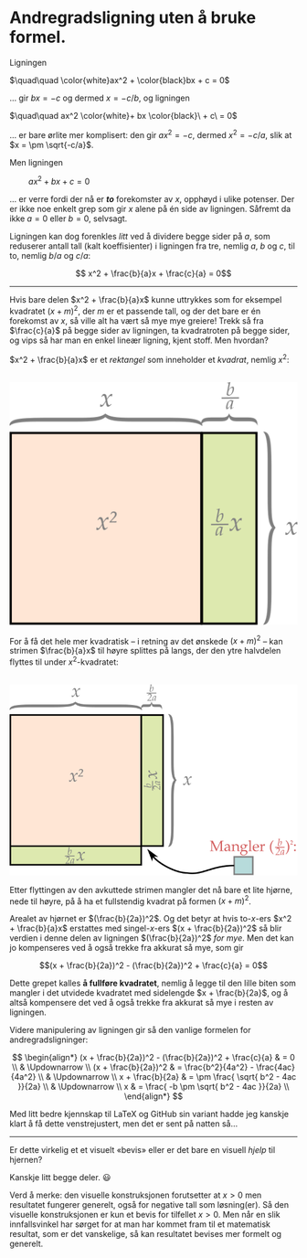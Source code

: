 # Andregradsligning uten å bruke formel.

Ligningen

$\quad\quad \color{white}ax^2 + \color{black}bx + c = 0$

&hellip; gir $bx = -c$ og dermed $x = -c/b$, og ligningen

$\quad\quad ax^2 \color{white}+ bx \color{black}\ + c\ = 0$

&hellip; er bare ørlite mer komplisert: den gir $ax^2 = -c$, dermed $x^2 = -c/a$, slik at $x = \pm \sqrt{-c/a}$.

Men ligningen

$\quad\quad ax^2 + bx + c = 0$

&hellip; er verre fordi der nå er ***to*** forekomster av $x$, opphøyd i ulike potenser. Der er ikke noe enkelt grep som gir $x$ alene på én side av ligningen. Såfremt da ikke $a = 0$ eller $b = 0$, selvsagt.

Ligningen kan dog forenkles *litt* ved å dividere begge sider på $a$, som reduserer antall tall (kalt koeffisienter) i ligningen fra tre, nemlig $a$, $b$ og $c$, til to, nemlig $b/a$ og $c/a$:

$$ x^2 + \frac{b}{a}x + \frac{c}{a} = 0$$


---

Hvis bare delen $x^2 + \frac{b}{a}x$ kunne uttrykkes som for eksempel kvadratet $(x + m)^2$, der $m$ er et passende tall, og der det bare er én forekomst av $x$, så ville alt ha vært så mye mye greiere! Trekk så fra $\frac{c}{a}$ på begge sider av ligningen, ta kvadratroten på begge sider, og vips så har man en enkel lineær ligning, kjent stoff. Men hvordan?


$x^2 + \frac{b}{a}x$ er et *rektangel* som inneholder et *kvadrat*, nemlig $x^2$:

$\quad\quad$ <img src="./figurer/rektangel.svg">

For å få det hele mer kvadratisk &ndash; i retning av det ønskede $(x + m)^2$ &ndash; kan strimen $\frac{b}{a}x$ til høyre splittes på langs, der den ytre halvdelen flyttes til under $x^2$-kvadratet:

$\quad\quad$ <img src="./figurer/ufullstendig-kvadrat.svg">

Etter flyttingen av den avkuttede strimen mangler det nå bare et lite hjørne, nede til høyre, på å ha et fullstendig kvadrat på formen $(x + m)^2$.

Arealet av hjørnet er $(\frac{b}{2a})^2$. Og det betyr at hvis to-$x$-ers $x^2 + \frac{b}{a}x$ erstattes med singel-$x$-ers $(x + \frac{b}{2a})^2$ så blir verdien i denne delen av ligningen $(\frac{b}{2a})^2$ *for mye*. Men det kan jo kompenseres ved å også trekke fra akkurat så mye, som gir

$$(x + \frac{b}{2a})^2 - (\frac{b}{2a})^2 + \frac{c}{a} = 0$$

Dette grepet kalles **å fullføre kvadratet**, nemlig å legge til den lille biten som mangler i det utvidede kvadratet med sidelengde $x + \frac{b}{2a}$, og å altså kompensere det ved å også trekke fra akkurat så mye i resten av ligningen.

Videre manipulering av ligningen gir så den vanlige formelen for andregradsligninger:

$$
\begin{align*}
(x + \frac{b}{2a})^2 - (\frac{b}{2a})^2 + \frac{c}{a} & = 0 \\
& \Updownarrow \\
(x + \frac{b}{2a})^2 & = \frac{b^2}{4a^2} - \frac{4ac}{4a^2} \\
& \Updownarrow \\
x + \frac{b}{2a} & = \pm \frac{ \sqrt{ b^2 - 4ac }}{2a} \\
& \Updownarrow \\
x  & = \frac{ -b \pm \sqrt{ b^2 - 4ac }}{2a} \\
\end{align*}
$$

Med litt bedre kjennskap til LaTeX og GitHub sin variant hadde jeg kanskje klart å få dette venstrejustert, men det er sent på natten så&hellip;

---

Er dette virkelig et et visuelt «bevis» eller er det bare en visuell *hjelp* til hjernen?

Kanskje litt begge deler. 😃

Verd å merke: den visuelle konstruksjonen forutsetter at $x > 0$ men resultatet fungerer generelt, også for negative tall som løsning(er). Så den visuelle konstruksjonen er kun et bevis for tilfellet $x > 0$. Men når en slik innfallsvinkel har sørget for at man har kommet fram til et matematisk resultat, som er det vanskelige, så kan resultatet bevises mer formelt og generelt.
